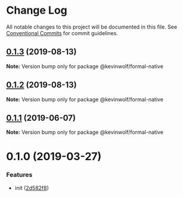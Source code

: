 # Change Log

All notable changes to this project will be documented in this file.
See [Conventional Commits](https://conventionalcommits.org) for commit guidelines.

## [0.1.3](https://github.com/kevinwolfcr/formal/compare/v0.1.1...v0.1.3) (2019-08-13)

**Note:** Version bump only for package @kevinwolf/formal-native

## [0.1.2](https://github.com/kevinwolfcr/formal/compare/v0.1.1...v0.1.2) (2019-08-13)

**Note:** Version bump only for package @kevinwolf/formal-native

## [0.1.1](https://github.com/kevinwolfcr/formal/compare/v0.1.0...v0.1.1) (2019-06-07)

**Note:** Version bump only for package @kevinwolf/formal-native

# 0.1.0 (2019-03-27)

### Features

- init ([2d582f8](https://github.com/kevinwolfcr/formal/commit/2d582f8))
